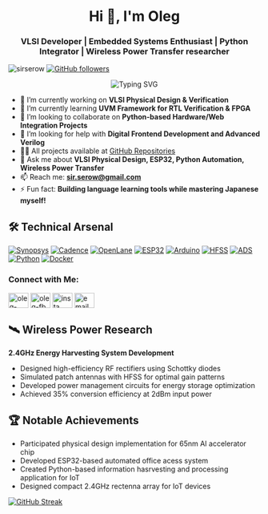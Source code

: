 <h1 align="center">Hi 👋, I'm Oleg</h1>
<h3 align="center">VLSI Developer | Embedded Systems Enthusiast | Python Integrator | Wireless Power Transfer researcher</h3>


<p align="left"> 
  <img src="https://komarev.com/ghpvc/?username=sirserow&label=Profile%20views&color=0e75b6&style=flat" alt="sirserow" /> 
  <a href="https://github.com/sirserow?tab=followers"><img alt="GitHub followers" src="https://img.shields.io/github/followers/sirserow?label=Follow&style=social"></a>
</p>

<div align="center">
  <img src="https://readme-typing-svg.demolab.com?font=Fira+Code&pause=1000&width=435&lines=Shrinking+transistors+by+day%F0%9F%92%BB;Growing+ideas+by+night%F0%9F%92%A1;Bridging+silicon+and+software%F0%9F%94%AC" alt="Typing SVG" />
</div>

- 🔭 I’m currently working on **VLSI Physical Design & Verification**
- 🌱 I’m currently learning **UVM Framework for RTL Verification & FPGA**
- 👯 I’m looking to collaborate on **Python-based Hardware/Web Integration Projects**
- 🤝 I’m looking for help with **Digital Frontend Development and Advanced Verilog**
- 👨‍💻 All projects available at [GitHub Repositories](https://github.com/sirserow?tab=repositories)
- 💬 Ask me about **VLSI Physical Design, ESP32, Python Automation, Wireless Power Transfer**
- 📫 Reach me: **sir.serow@gmail.com**
- ⚡ Fun fact: **Building language learning tools while mastering Japanese myself!**

## 🛠️ Technical Arsenal
<p align="left">
  <!-- VLSI -->
  <a href="https://www.synopsys.com"><img src="https://img.shields.io/badge/Synopsys-181717?logo=synopsys&logoColor=white" alt="Synopsys"></a>
  <a href="https://www.cadence.com"><img src="https://img.shields.io/badge/Cadence-017CEE?logo=cadence&logoColor=white" alt="Cadence"></a>
  <a href="https://openlane.readthedocs.io"><img src="https://img.shields.io/badge/OpenLane-4BC51D?logo=openlane&logoColor=white" alt="OpenLane"></a>
  <!-- Embedded -->
  <a href="https://www.espressif.com"><img src="https://img.shields.io/badge/ESP32-E7352C?logo=espressif&logoColor=white" alt="ESP32"></a>
  <a href="https://www.arduino.cc"><img src="https://img.shields.io/badge/Arduino-00979D?logo=arduino&logoColor=white" alt="Arduino"></a>
  <!-- Wireless -->
  <a href="https://www.ansys.com"><img src="https://img.shields.io/badge/Ansys%20HFSS-2DAAED?logo=ansys&logoColor=white" alt="HFSS"></a>
  <a href="https://www.keysight.com"><img src="https://img.shields.io/badge/ADS-FF6C0A?logo=keysight&logoColor=white" alt="ADS"></a>
  <!-- Programming -->
  <a href="https://www.python.org"><img src="https://img.shields.io/badge/Python-3776AB?logo=python&logoColor=white" alt="Python"></a>
  <a href="https://www.docker.com"><img src="https://img.shields.io/badge/Docker-2496ED?logo=docker&logoColor=white" alt="Docker"></a>
</p>

<h3 align="left">Connect with Me:</h3>
<p align="left">
<a href="https://www.linkedin.com/in/oleg-serov" target="blank"><img align="center" src="https://raw.githubusercontent.com/rahuldkjain/github-profile-readme-generator/master/src/images/icons/Social/linked-in-alt.svg" alt="oleg-linkedin" height="30" width="40" /></a>
<a href="https://fb.com/oleg" target="blank"><img align="center" src="https://raw.githubusercontent.com/rahuldkjain/github-profile-readme-generator/master/src/images/icons/Social/facebook.svg" alt="oleg-fb" height="30" width="40" /></a>
<a href="https://instagram.com/insta" target="blank"><img align="center" src="https://raw.githubusercontent.com/rahuldkjain/github-profile-readme-generator/master/src/images/icons/Social/instagram.svg" alt="insta" height="30" width="40" /></a>
<a href="mailto:sir.serow@gmail.com"><img align="center" src="https://www.vectorlogo.zone/logos/gmail/gmail-icon.svg" alt="email" height="30" width="40" /></a>
</p>



## 🛰️ Wireless Power Research
**2.4GHz Energy Harvesting System Development**
- Designed high-efficiency RF rectifiers using Schottky diodes
- Simulated patch antennas with HFSS for optimal gain patterns
- Developed power management circuits for energy storage optimization
- Achieved 35% conversion efficiency at 2dBm input power

## 🏆 Notable Achievements
- Participated physical design implementation for 65nm AI accelerator chip
- Developed ESP32-based automated office acess system
- Created Python-based information hasrvesting and processing application for IoT
- Designed compact 2.4GHz rectenna array for IoT devices

[![GitHub Streak](https://streak-stats.demolab.com?user=sirserow&theme=dark)](https://git.io/streak-stats)